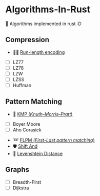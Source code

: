 # Algorithms-In-Rust
 🦀 Algorithms implemented in rust :D 

## Compression

- 🏃‍♀️ [Run-length encoding](Compression/RLE)
- [ ] LZ77
- [ ] LZ78
- [ ] LZW
- [ ] LZSS
- [ ] Huffman

## Pattern Matching
- 👾 [KMP (*Knuth–Morris–Pratt*)](PatternMatching/kmp)
- [ ] Boyer Moore
- [ ] Aho Corasick
- ➿ [FLPM (*First-Last pattern matching*)](PatternMatching/FLPM)
- 🛡 [Shift And](PatternMatching/shift-and)
- 📏 [Levenshtein Distance](PatternMatching/levenshtein)

## Graphs
- [ ] Breadth-First
- [ ] Dijkstra
